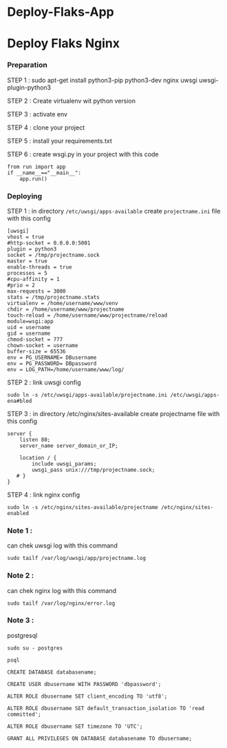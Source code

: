 # Deploy-Flaks-App
# Deploy Flaks Nginx


### Preparation
 STEP 1 : sudo apt-get install python3-pip python3-dev nginx uwsgi uwsgi-plugin-python3

 STEP 2 : Create virtualenv wit python version

 STEP 3 : activate env

 STEP 4 : clone your project

 STEP 5 : install your requirements.txt

 STEP 6 : create wsgi.py in your project with this code

    from run import app
    if __name__=="__main__":
	    app.run()




### Deploying
 STEP 1 : in directory `/etc/uwsgi/apps-available` create `projectname.ini` file with this config

    [uwsgi]
    vhost = true
    #http-socket = 0.0.0.0:5001
    plugin = python3
    socket = /tmp/projectname.sock
    master = true
    enable-threads = true
    processes = 5
    #cpu-affinity = 1
    #prio = 2
    max-requests = 3000
    stats = /tmp/projectname.stats
    virtualenv = /home/username/www/venv
    chdir = /home/username/www/projectname
    touch-reload = /home/username/www/projectname/reload
    module=wsgi:app
    uid = username
    gid = username
    chmod-socket = 777
    chown-socket = username
    buffer-size = 65536
    env = PG_USERNAME= DBusername
    env = PG_PASSWORD= DBpassword
    env = LOG_PATH=/home/username/www/log/


STEP 2 : link uwsgi config 

`sudo ln -s /etc/uwsgi/apps-available/projectname.ini /etc/uwsgi/apps-ena#bled`

STEP 3 : in directory /etc/nginx/sites-available create projectname file with this config

    server {
        listen 80;
        server_name server_domain_or_IP;

        location / {
            include uwsgi_params;
            uwsgi_pass unix:///tmp/projectname.sock;
       # }
    }

STEP 4 : link nginx config 

`sudo ln -s /etc/nginx/sites-available/projectname /etc/nginx/sites-enabled`


### Note 1 :
can chek uwsgi log with this command 

`sudo tailf /var/log/uwsgi/app/projectname.log`

### Note 2 :
can chek nginx log with this command 

`sudo tailf /var/log/nginx/error.log`

### Note 3 :
postgresql

`sudo su - postgres`

`psql`

`CREATE DATABASE databasename;`

`CREATE USER dbusername WITH PASSWORD 'dbpassword';`

`ALTER ROLE dbusername SET client_encoding TO 'utf8';`

`ALTER ROLE dbusername SET default_transaction_isolation TO 'read committed';`

`ALTER ROLE dbusername SET timezone TO 'UTC';`

`GRANT ALL PRIVILEGES ON DATABASE databasename TO dbusername;`





